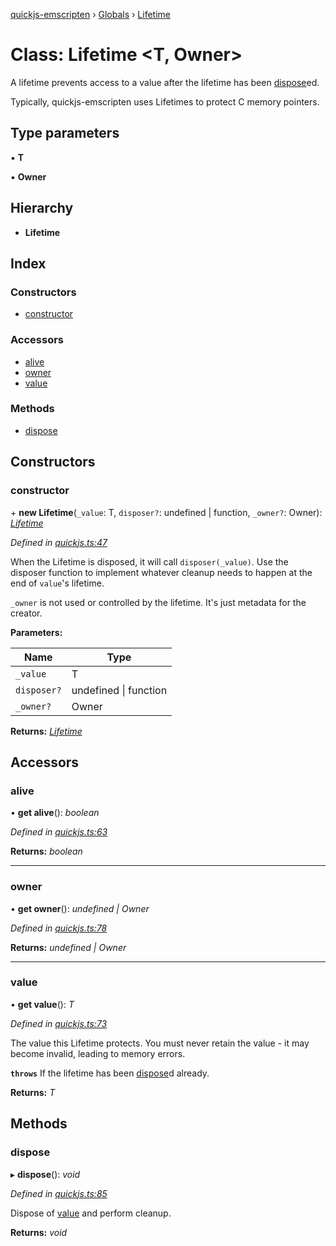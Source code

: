 [quickjs-emscripten](../README.md) › [Globals](../globals.md) › [Lifetime](lifetime.md)

# Class: Lifetime <**T, Owner**>

A lifetime prevents access to a value after the lifetime has been
[dispose](lifetime.md#dispose)ed.

Typically, quickjs-emscripten uses Lifetimes to protect C memory pointers.

## Type parameters

▪ **T**

▪ **Owner**

## Hierarchy

* **Lifetime**

## Index

### Constructors

* [constructor](lifetime.md#constructor)

### Accessors

* [alive](lifetime.md#alive)
* [owner](lifetime.md#owner)
* [value](lifetime.md#value)

### Methods

* [dispose](lifetime.md#dispose)

## Constructors

###  constructor

\+ **new Lifetime**(`_value`: T, `disposer?`: undefined | function, `_owner?`: Owner): *[Lifetime](lifetime.md)*

*Defined in [quickjs.ts:47](https://github.com/justjake/quickjs-emscripten/blob/7b8a7ae/ts/quickjs.ts#L47)*

When the Lifetime is disposed, it will call `disposer(_value)`. Use the
disposer function to implement whatever cleanup needs to happen at the end
of `value`'s lifetime.

`_owner` is not used or controlled by the lifetime. It's just metadata for
the creator.

**Parameters:**

Name | Type |
------ | ------ |
`_value` | T |
`disposer?` | undefined &#124; function |
`_owner?` | Owner |

**Returns:** *[Lifetime](lifetime.md)*

## Accessors

###  alive

• **get alive**(): *boolean*

*Defined in [quickjs.ts:63](https://github.com/justjake/quickjs-emscripten/blob/7b8a7ae/ts/quickjs.ts#L63)*

**Returns:** *boolean*

___

###  owner

• **get owner**(): *undefined | Owner*

*Defined in [quickjs.ts:78](https://github.com/justjake/quickjs-emscripten/blob/7b8a7ae/ts/quickjs.ts#L78)*

**Returns:** *undefined | Owner*

___

###  value

• **get value**(): *T*

*Defined in [quickjs.ts:73](https://github.com/justjake/quickjs-emscripten/blob/7b8a7ae/ts/quickjs.ts#L73)*

The value this Lifetime protects. You must never retain the value - it
may become invalid, leading to memory errors.

**`throws`** If the lifetime has been [dispose](lifetime.md#dispose)d already.

**Returns:** *T*

## Methods

###  dispose

▸ **dispose**(): *void*

*Defined in [quickjs.ts:85](https://github.com/justjake/quickjs-emscripten/blob/7b8a7ae/ts/quickjs.ts#L85)*

Dispose of [value](lifetime.md#value) and perform cleanup.

**Returns:** *void*
